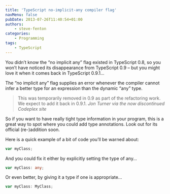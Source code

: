 ```yaml
---
title: 'TypeScript no-implicit-any compiler flag'
navMenu: false
pubDate: 2013-07-26T11:40:54+01:00
authors:
    - steve-fenton
categories:
    - Programming
tags:
    - TypeScript
---
```


You didn’t know the “no implicit any” flag existed in TypeScript 0.8, so you won’t have noticed its disappearance from TypeScript 0.9 – but you might love it when it comes back in TypeScript 0.9.1…

The “no implicit any” flag supplies an error whenever the compiler cannot infer a better type for an expression than the dynamic “any” type.

> This was temporarily removed in 0.9 as part of the refactoring work. We expect to add it back in 0.9.1. <cite>Jon Turner via the now discontinued Codeplex site</cite>

So if you want to have really tight type information in your program, this is a great way to spot where you could add type annotations. Look out for its official (re-)addition soon.

Here is a quick example of a bit of code you’ll be warned about:

```typescript
var myClass;
```

And you could fix it either by explicitly setting the type of any…

```typescript
var myClass: any;
```

Or even better, by giving it a type if one is appropriate…

```typescript
var myClass: MyClass;
```